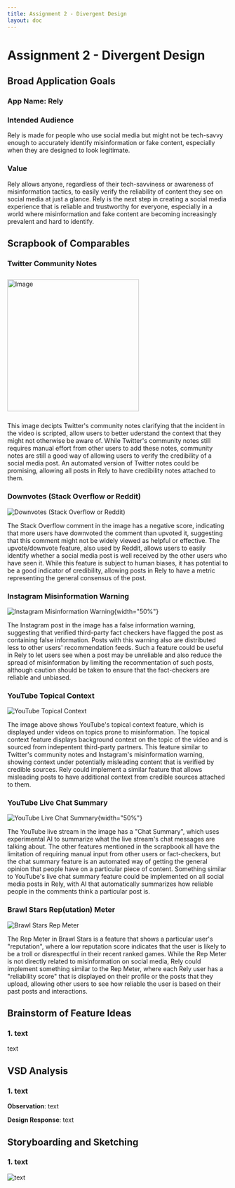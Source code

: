 ```yaml
---
title: Assignment 2 - Divergent Design
layout: doc
---
```


# Assignment 2 - Divergent Design

## Broad Application Goals

### App Name: Rely

### Intended Audience

Rely is made for people who use social media but might not be tech-savvy enough to accurately identify misinformation or fake content, especially when they are designed to look legitimate. 

### Value

Rely allows anyone, regardless of their tech-savviness or awareness of misinformation tactics, to easily verify the reliability of content they see on social media at just a glance. Rely is the next step in creating a social media experience that is reliable and trustworthy for everyone, especially in a world where misinformation and fake content are becoming increasingly prevalent and hard to identify.

## Scrapbook of Comparables

### Twitter Community Notes
<img src="./twitter-notes.jpg" alt="Image" style="width:300px; margin-top: 10px; margin-bottom: 10px;"/>

This image decipts Twitter's community notes clarifying that the incident in the video is scripted, allow users to better uderstand the context that they might not otherwise be aware of. While Twitter's community notes still requires manual effort from other users to add these notes, community notes are still a good way of allowing users to verify the credibility of a social media post. An automated version of Twitter notes could be promising, allowing all posts in Rely to have credibility notes attached to them.

### Downvotes (Stack Overflow or Reddit)

![Downvotes (Stack Overflow or Reddit)](./downvotes.jpg)

The Stack Overflow comment in the image has a negative score, indicating that more users have downvoted the comment than upvoted it, suggesting that this comment might not be widely viewed as helpful or effective. The upvote/downvote feature, also used by Reddit, allows users to easily identify whether a social media post is well received by the other users who have seen it. While this feature is subject to human biases, it has potential to be a good indicator of credibility, allowing posts in Rely to have a metric representing the general consensus of the post.

### Instagram Misinformation Warning

![Instagram Misinformation Warning](./Instagram_warning.jpg){width="50%"}

The Instagram post in the image has a false information warning, suggesting that verified third-party fact checkers have flagged the post as containing false information. Posts with this warning also are distributed less to other users' recommendation feeds. Such a feature could be useful in Rely to let users see when a post may be unreliable and also reduce the spread of misinformation by limiting the recommentation of such posts, although caution should be taken to ensure that the fact-checkers are reliable and unbiased.

### YouTube Topical Context

![YouTube Topical Context](./yt_topical_context.jpg)

The image above shows YouTube's topical context feature, which is displayed under videos on topics prone to misinformation. The topical context feature displays background context on the topic of the video and is sourced from indepentent third-party partners. This feature similar to Twitter's community notes and Instagram's misinformation warning, showing context under potentially misleading content that is verified by credible sources. Rely could implement a similar feature that allows misleading posts to have additional context from credible sources attached to them.

### YouTube Live Chat Summary

![YouTube Live Chat Summary](./yt_live_chat_summary.jpg){width="50%"}

The YouTube live stream in the image has a "Chat Summary", which uses experimental AI to summarize what the live stream's chat messages are talking about. The other features mentioned in the scrapbook all have the limitation of requiring manual input from other users or fact-checkers, but the chat summary feature is an automated way of getting the general opinion that people have on a particular piece of content. Something similar to YouTube's live chat summary feature could be implemented on all social media posts in Rely, with AI that automatically summarizes how reliable people in the comments think a particular post is.

### Brawl Stars Rep(utation) Meter

![Brawl Stars Rep Meter](./bs_rep_meter.jpg)

The Rep Meter in Brawl Stars is a feature that shows a particular user's "reputation", where a low reputation score indicates that the user is likely to be a troll or disrespectful in their recent ranked games. While the Rep Meter is not directly related to misinformation on social media, Rely could implement something similar to the Rep Meter, where each Rely user has a "reliability score" that is displayed on their profile or the posts that they upload, allowing other users to see how reliable the user is based on their past posts and interactions.

## Brainstorm of Feature Ideas

### 1. text

text

## VSD Analysis

### 1. text

**Observation**: text

**Design Response**: text

## Storyboarding and Sketching

### 1. text

![text](./assets/images/A2)